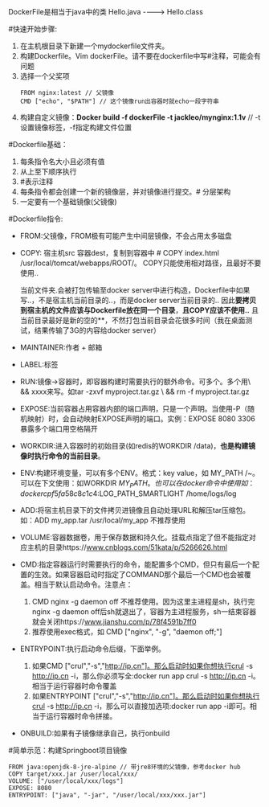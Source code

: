 DockerFile是相当于java中的类
Hello.java ----> Hello.class

#快速开始步骤:
  1. 在主机根目录下新建一个mydockerfile文件夹。
  2. 构建Dockerfile。Vim dockerFile。请不要在dockerfile中写#注释，可能会有问题
  3. 选择一个父奖项
       ```
       FROM nginx:latest // 父镜像
       CMD ["echo", "$PATH"] // 这个镜像run出容器时就echo一段字符串
       ```
  4. 构建自定义镜像：**Docker build -f dockerFile -t jackleo/mynginx:1.1v**  // -t设置镜像标签，-f指定构建文件位置

#Dockerfile基础：
  1. 每条指令名大小且必须有值
  2. 从上至下顺序执行
  3. #表示注释
  4. 每条指令都会创建一个新的镜像层，并对镜像进行提交。# 分层架构
  5. 一定要有一个基础镜像(父镜像)

#Dockerfile指令:
- FROM:父镜像，FROM极有可能产生中间层镜像，不会占用太多磁盘
	
- COPY: 宿主机src 容器dest，复制到容器中 # COPY index.html /usr/local/tomcat/webapps/ROOT/。 COPY只能使用相对路径，且最好不要使用..
	
	当前文件夹.会被打包传输至docker server中进行构造，Dockerfile中如果写..，不是宿主机当前目录的..，而是docker server当前目录的..
	因此**要拷贝到宿主机的文件应该与Dockerfile放在同一个目录**，**且COPY应该不使用..**
	且当前目录最好是新的空的**，不然打包当前目录会花很多时间（我在桌面测试，结果传输了3G的内容给docker server）
	
- MAINTAINER:作者 + 邮箱

- LABEL:标签

- RUN:镜像->容器时，即容器构建时需要执行的额外命令。可多个。多个用\ && xxxx来写。如tar -zxvf myproject.tar.gz \ && rm -f myproject.tar.gz

- EXPOSE:当前容器占用容器内部的端口声明，只是一个声明。当使用-P（随机映射）时，会自动映射EXPOSE声明的端口。实例：EXPOSE 8080 3306 暴露多个端口用空格隔开

- WORKDIR:进入容器时的初始目录(如redis的WORKDIR /data)，**也是构建镜像时执行命令的当前目录**。

- ENV:构建环境变量，可以有多个ENV。格式：key value，如 MY_PATH /~。可以在下文使用：如WORKDIR $MY_PATH。也可以在docker命令中使用如：docker cp f5fa58c8c1c4:$LOG_PATH_SMARTLIGHT /home/logs/log
	
- ADD:将宿主机目录下的文件拷贝进镜像且自动处理URL和解压tar压缩包。如：ADD my_app.tar /usr/local/my_app 不推荐使用

- VOLUME:容器数据卷，用于保存数据和持久化。挂载点指定了但不能指定对应主机的目录https://www.cnblogs.com/51kata/p/5266626.html

- CMD:指定容器运行时需要执行的命令，能配置多个CMD，但只有最后一个配置的生效。如果容器启动时指定了COMMAND那个最后一个CMD也会被覆盖。相当于默认启动命令。注意点：
	1. CMD nginx -g daemon off 不推荐使用。因为这里主进程是sh，执行完nginx -g daemon off后sh就退出了，容器为主进程服务，sh一结束容器就会关闭https://www.jianshu.com/p/78f4591b7ff0
	2. 推荐使用exec格式，如 CMD ["nginx", "-g", "daemon off;"]

- ENTRYPOINT:执行启动命令后缀，下面举例。
  1. 如果CMD ["crul","-s","http://ip.cn"]。那么启动时如果你想执行crul -s http://ip.cn -i，那么你必须写全:docker run app crul -s http://ip.cn -i。相当于运行容器时命令覆盖
  2. 如果ENTRYPOINT ["crul","-s","http://ip.cn"]。那么启动时如果你想执行crul -s http://ip.cn -i，那么可以直接加选项:docker run app -i即可。相当于运行容器时命令拼接。

- ONBUILD:如果有子镜像继承自己，执行onbuild

#简单示范：构建Springboot项目镜像
  ```
  FROM java:openjdk-8-jre-alpine // 带jre8环境的父镜像，参考docker hub
  COPY target/xxx.jar /user/local/xxx/
  VOLUME: ["/user/local/xxx/logs"]
  EXPOSE: 8080
  ENTRYPOINT: ["java", "-jar", "/user/local/xxx/xxx.jar"]
  ```

	
